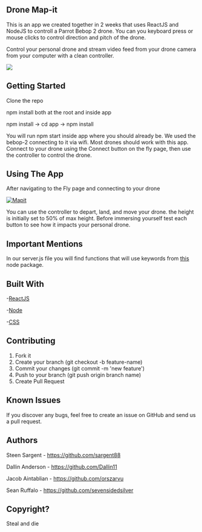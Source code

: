 ## Drone Map-it
This is an app we created together in 2 weeks that uses ReactJS and NodeJS to controll a Parrot Bebop 2 drone.  You can you keyboard press or mouse clicks to control direction and pitch of the drone.

Control your personal drone and stream video feed from your drone camera from your computer with a clean controller.
<!-- (url of hosted) -->
<img src="/app/src/comps/drone/assets/readme.png" style="width:400px height:400px" />

## Getting Started

Clone the repo

npm install both at the root and inside app

npm install -> cd app -> npm install

You will run npm start inside app where you should already be. We used the bebop-2 connecting to it via wifi. Most drones should work with this app. Connect to your drone using the Connect button on the fly page, then use the controller to control the drone.

## Using The App

After navigating to the Fly page and connecting to your drone
<!-- (gif of clicking on navigating to fly page and fly) -->
[![Mapit](https://img.youtube.com/vi/SxB5FxSONmQ/0.jpg)](http://www.youtube.com/watch?v=SxB5FxSONmQ)

You can use the controller to depart, land, and move your drone. the height is initially set to 50% of max height. Before immersing yourself test each button to see how it impacts your personal drone.

## Important Mentions

In our server.js file you will find functions that will use keywords from <a href="https://github.com/hybridgroup/node-bebop">this</a> node package.

## Built With

-<a href="https://facebook.github.io/react/">ReactJS</a>

-<a href="https://nodejs.org/en/">Node</a>

-<a href="https://www.w3.org/Style/CSS/Overview.en.html">CSS</a>

## Contributing

1. Fork it
2. Create your branch (git checkout -b feature-name)
3. Commit your changes (git commit -m 'new feature')
4. Push to your branch (git push origin branch name)
5. Create Pull Request

## Known Issues

If you discover any bugs, feel free to create an issue on GitHub and send us a pull request.

## Authors

Steen Sargent - https://github.com/sargent88

Dallin Anderson - https://github.com/Dallin11

Jacob Aintablian - https://github.com/orszarvu

Sean Ruffalo - https://github.com/sevensidedsilver

## Copyright?

Steal and die
